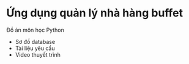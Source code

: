 # Ứng dụng quản lý nhà hàng buffet
Đồ án môn học Python

- Sơ đồ database
- Tài liệu yêu cầu
- Video thuyết trình
